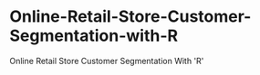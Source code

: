 # Online-Retail-Store-Customer-Segmentation-with-R
Online Retail Store Customer Segmentation With 'R'
